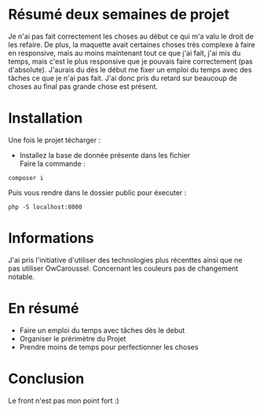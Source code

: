 # Résumé deux semaines de projet  
Je n'ai pas fait correctement les choses au début ce qui m'a valu le droit de les refaire. De plus, la maquette avait certaines choses très complexe à faire en responsive, mais au moins maintenant tout ce que j'ai fait, j'ai mis du temps, mais c'est le plus responsive que je pouvais faire correctement (pas d'absolute). J'aurais du dès le début me fixer un emploi du temps avec des tâches ce que je n'ai pas fait. J'ai donc pris du retard sur beaucoup de choses au final pas grande chose est présent.

# Installation 
Une fois le projet técharger : 
- Installez la base de donnée présente dans les fichier  
Faire la commande :
```
composer i
```
Puis vous rendre dans le dossier public pour éxecuter :
```
php -S localhost:8000
```

# Informations
J'ai pris l'initiative d'utiliser des technologies plus récenttes ainsi que ne pas utiliser OwCaroussel.
Concernant les couleurs pas de changement notable.



# En résumé 
- Faire un emploi du temps avec tâches dès le debut
- Organiser le prérimètre du Projet
- Prendre moins de temps pour perfectionner les choses

# Conclusion
Le front n'est pas mon point fort :)
